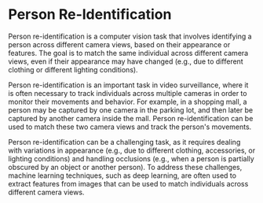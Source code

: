 # Person Re-Identification

Person re-identification is a computer vision task that involves identifying a person across different camera views, based on their appearance or features. The goal is to match the same individual across different camera views, even if their appearance may have changed (e.g., due to different clothing or different lighting conditions).

Person re-identification is an important task in video surveillance, where it is often necessary to track individuals across multiple cameras in order to monitor their movements and behavior. For example, in a shopping mall, a person may be captured by one camera in the parking lot, and then later be captured by another camera inside the mall. Person re-identification can be used to match these two camera views and track the person's movements.

Person re-identification can be a challenging task, as it requires dealing with variations in appearance (e.g., due to different clothing, accessories, or lighting conditions) and handling occlusions (e.g., when a person is partially obscured by an object or another person). To address these challenges, machine learning techniques, such as deep learning, are often used to extract features from images that can be used to match individuals across different camera views.


